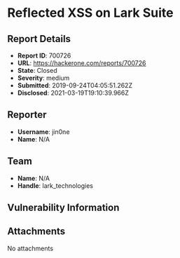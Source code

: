 # Reflected XSS  on Lark Suite

## Report Details
- **Report ID**: 700726
- **URL**: https://hackerone.com/reports/700726
- **State**: Closed
- **Severity**: medium
- **Submitted**: 2019-09-24T04:05:51.262Z
- **Disclosed**: 2021-03-19T19:10:39.966Z

## Reporter
- **Username**: jin0ne
- **Name**: N/A

## Team
- **Name**: N/A
- **Handle**: lark_technologies

## Vulnerability Information


## Attachments
No attachments
